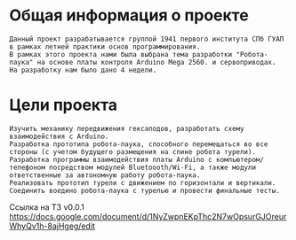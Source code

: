 # Общая информация о проекте

	Данный проект разрабатывается группой 1941 первого института СПб ГУАП в рамках летней практики основ программирования.
	В рамках этого проекта нами была выбрана тема разработки "Робота-паука" на основе платы контроля Arduino Mega 2560. и сервоприводах.
	На разработку нам было дано 4 недели.
 
# Цели проекта


    Изучить механику передвижения гексаподов, разработать схему взаимодействия с Arduino.
    Разработка прототипа робота-паука, способного перемещаться во все стороны (с учетом будущего размещения на спине робота турели).
    Разработка программы взаимодействия платы Arduino с компьютером/телефоном посредством модулей Bluetoooth/Wi-Fi, а также модули ответственные за автономную работу робота-паука.
    Реализовать прототип турели с движением по горизонтали и вертикали.
    Соединить воедино робота-паука с турелью и провести финальные тесты.


Ссылка на ТЗ v0.0.1
https://docs.google.com/document/d/1NyZwpnEKpThc2N7wOpsurGJOreurWhyQv1h-8ajHgeg/edit
